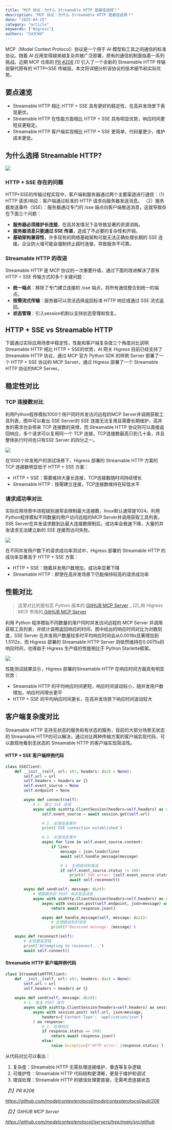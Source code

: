 ```yaml
---
title: "MCP 协议：为什么 Streamable HTTP 是最佳选择？"
description: "MCP 协议：为什么 Streamable HTTP 是最佳选择？"
date: "2025-04-25"
category: "article"
keywords: ["Higress"]
authors: "CH3CHO"
---
```


MCP（Model Context Protocol）协议是一个用于 AI 模型和工具之间通信的标准协议。随着 AI 应用变得越来越复杂并被广泛部署，原有的通信机制面临着一系列挑战。近期 MCP 仓库的 [PR #206](https://github.com/modelcontextprotocol/modelcontextprotocol/pull/206) *[1]* 引入了一个全新的 Streamable HTTP 传输层替代原有的 HTTP+SSE 传输层。本文将详细分析该协议的技术细节和实际优势。

## 要点速览
+ Streamable HTTP 相比 HTTP + SSE 具有更好的稳定性，在高并发场景下表现更优。
+ Streamable HTTP 在性能方面相比 HTTP + SSE 具有明显优势，响应时间更短且更稳定。
+ Streamable HTTP 客户端实现相比 HTTP + SSE 更简单，代码量更少，维护成本更低。

## 为什么选择 Streamable HTTP?
![](https://intranetproxy.alipay.com/skylark/lark/0/2025/png/141456689/1745394032558-45a9789a-e07a-4ecb-a8b5-3629197d9b4b.png)

### HTTP + SSE 存在的问题
HTTP+SSE的传输过程实现中，客户端和服务器通过两个主要渠道进行通信：（1）HTTP 请求/响应：客户端通过标准的 HTTP 请求向服务器发送消息。 （2）服务器发送事件（SSE）：服务器通过专门的 /sse 端点向客户端推送消息，这就导致存在下面三个问题：

+ **服务器必须维护长连接**，在高并发情况下会导致显著的资源消耗。
+ **服务器消息只能通过 SSE 传递**，造成了不必要的复杂性和开销。
+ **基础架构兼容性**，许多现有的网络基础架构可能无法正确处理长期的 SSE 连接。企业防火墙可能会强制终止超时连接，导致服务不可靠。

### Streamable HTTP 的改进
Streamable HTTP 是 MCP 协议的一次重要升级，通过下面的改进解决了原有 HTTP + SSE 传输方式的多个关键问题：

+ **统一端点**：移除了专门建立连接的 /sse 端点，将所有通信整合到统一的端点。
+ **按需流式传输**：服务器可以灵活选择返回标准 HTTP 响应或通过 SSE 流式返回。
+ **状态管理**：引入session机制以支持状态管理和恢复。

## HTTP + SSE vs Streamable HTTP
下面通过实际应用场景中稳定性，性能和客户端复杂度三个角度对比说明 Streamable HTTP 相比 HTTP + SSE的优势，AI 网关 Higress 目前已经支持了 Streamable HTTP 协议，通过 MCP 官方 Python SDK 的样例 Server 部署了一个 HTTP + SSE 协议的 MCP Server，通过 Higress 部署了一个 Streamable HTTP 协议的MCP Server。

## 稳定性对比
### TCP 连接数对比
利用Python程序模拟1000个用户同时并发访问远程的MCP Server并调用获取工具列表，图中可以看出 SSE Server的 SSE 连接无法复用且需要长期维护，高并发的需求也会带来 TCP 连接数的突增，而 Streamable HTTP 协议则可以直接返回响应，多个请求可以复用同一个 TCP 连接，TCP连接数最高只到几十条，并且整体执行时间也只有SSE Server 的四分之一。 

![](https://intranetproxy.alipay.com/skylark/lark/0/2025/png/141456689/1745398582733-5f9ba81c-8f2d-45fe-bd52-aa6ea75080e4.png)

在1000个并发用户的测试场景下，Higress 部署的 Streamable HTTP 方案的 TCP 连接数明显低于 HTTP + SSE 方案：

+ HTTP + SSE：需要维持大量长连接，TCP连接数随时间持续增长
+ Streamable HTTP：按需建立连接，TCP连接数维持在较低水平

### 请求成功率对比
实际应用场景中进程级别通常会限制最大连接数，linux默认通常是1024。利用Python程序模拟不同数量的用户访问远程的MCP Server并调用获取工具列表，SSE Server在并发请求数到达最大连接数限制后，成功率会极速下降，大量的并发请求无法建立新的 SSE 连接而访问失败。

![](https://intranetproxy.alipay.com/skylark/lark/0/2025/png/141456689/1745392826151-8ed104e6-87aa-4fbc-a024-5afa57091139.png)

在不同并发用户数下的请求成功率测试中，Higress 部署的 Streamable HTTP 的成功率显著高于 HTTP + SSE 方案：

+ HTTP + SSE：随着并发用户数增加，成功率显著下降
+ Streamable HTTP：即使在高并发场景下仍能保持较高的请求成功率

## 性能对比
> 这里对比的是社区  Python 版本的 [GitHUB MCP Server](https://github.com/modelcontextprotocol/servers/tree/main/src/github) _ [2]_和 Higress MCP 市场的[ GitHUB MCP Server](https://mcp.higress.ai/server/server0011)
>

利用 Python 程序模拟不同数量的用户同时并发访问远程的 MCP Server 并调用获取工具列表，并统计调用返回响应的时间，图中给出的响应时间对比为对数刻度，SSE Server 在并发用户数量较多时平均响应时间会从0.0018s显著增加到1.5112s，而 Higress 部署的 Streamable HTTP Server 则依然维持在0.0075s的响应时间，也得益于 Higress 生产级的性能相比于 Python Starlette框架。

![](https://intranetproxy.alipay.com/skylark/lark/0/2025/png/141456689/1745399456061-6d4c572f-861e-49f8-8192-5da6820302b6.png)

性能测试结果显示，Higress 部署的Streamable HTTP 在响应时间方面具有明显优势：

+ Streamable HTTP 的平均响应时间更短，响应时间波动较小，随并发用户数增加，响应时间增长更平
+ HTTP + SSE 的平均响应时间更长，在高并发场景下响应时间波动较大

## 客户端复杂度对比
Streamable HTTP 支持无状态的服务和有状态的服务，目前的大部分场景无状态的 Streamable HTTP的可以解决，通过对比两种传输方案的客户端实现代码，可以直观地看到无状态的 Streamable HTTP 的客户端实现简洁性。

#### HTTP + SSE 客户端样例代码
```python
class SSEClient:
    def __init__(self, url: str, headers: dict = None):
        self.url = url
        self.headers = headers or {}
        self.event_source = None
        self.endpoint = None

        async def connect(self):
            # 1. 建立 SSE 连接
            async with aiohttp.ClientSession(headers=self.headers) as session:
                self.event_source = await session.get(self.url)

                # 2. 处理连接事件
                print('SSE connection established')

                # 3. 处理消息事件
                async for line in self.event_source.content:
                    if line:
                        message = json.loads(line)
                        await self.handle_message(message)

                        # 4. 处理错误和重连
                        if self.event_source.status != 200:
                            print(f'SSE error: {self.event_source.status}')
                            await self.reconnect()

        async def send(self, message: dict):
            # 需要额外的 POST 请求发送消息
            async with aiohttp.ClientSession(headers=self.headers) as session:
                async with session.post(self.endpoint, json=message) as response:
                    return await response.json()

                async def handle_message(self, message: dict):
                    # 处理接收到的消息
                    print(f'Received message: {message}')

    async def reconnect(self):
        # 实现重连逻辑
        print('Attempting to reconnect...')
        await self.connect()
```

#### Streamable HTTP 客户端样例代码
```python
class StreamableHTTPClient:
    def __init__(self, url: str, headers: dict = None):
        self.url = url
        self.headers = headers or {}
        
    async def send(self, message: dict):
        # 1. 发送 POST 请求
        async with aiohttp.ClientSession(headers=self.headers) as session:
            async with session.post( self.url, json=message,
                headers={'Content-Type': 'application/json'}
            ) as response:
                # 2. 处理响应
                if response.status == 200:
                    return await response.json()
                else:
                    raise Exception(f'HTTP error: {response.status}')
```

从代码对比可以看出：

1. 复杂度：Streamable HTTP 无需处理连接维护、重连等复杂逻辑
2. 可维护性：Streamable HTTP 代码结构更清晰，更易于维护和调试
3. 错误处理：Streamable HTTP 的错误处理更直接，无需考虑连接状态



_【1】PR #206_

_https://github.com/modelcontextprotocol/modelcontextprotocol/pull/206_

_【2】GitHUB MCP Server_

_https://github.com/modelcontextprotocol/servers/tree/main/src/github_


